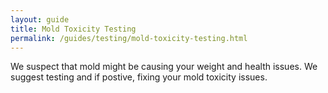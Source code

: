 ```yaml
---
layout: guide
title: Mold Toxicity Testing
permalink: /guides/testing/mold-toxicity-testing.html
---
```


We suspect that mold might be causing your weight and health issues.  We suggest testing and if postive, fixing your mold toxicity issues.